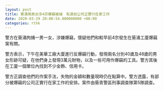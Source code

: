 ```yaml
---
layout: post
title: 葵涌兩男女涉4宗爆竊被捕　有遇劫公司正實行在家工作
date: 2020-03-29 20:00:54.000000000 +08:00
categories: rthk
---
```


警方在葵涌拘捕一男一女，涉嫌爆竊，懷疑他們和較早前4宗發生在葵涌工廈爆竊案有關。

警方表示，下午在美華工廠大廈進行反爆竊行動，發現兩名分別40歲及48歲的男女形跡可疑，在他們身上發現3萬元財物，以及一些可用作爆竊的工具。警方其後在工廈一個單位內找到不少金飾、信用卡。

警方正調查他們的作案手法，失物的金額和數量現時仍在點算中。警方透露，有部分被爆竊的公司正實行在家工作的安排。案件由葵青警區刑事調查隊第5隊調查。
